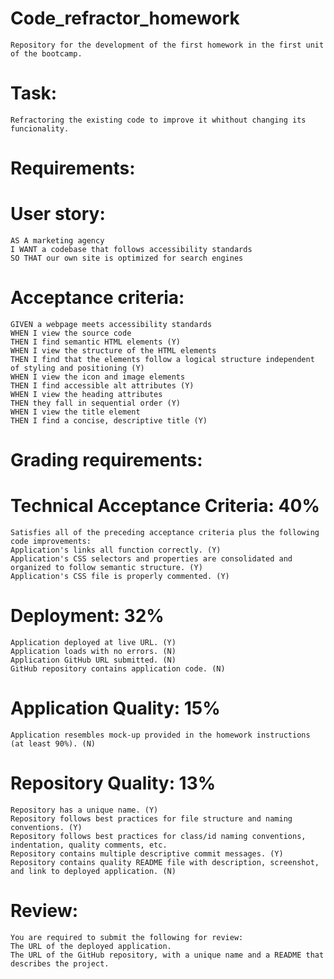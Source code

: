 # Code_refractor_homework
    Repository for the development of the first homework in the first unit of the bootcamp.

# Task:
    Refractoring the existing code to improve it whithout changing its funcionality. 

# Requirements:

# User story: 
    AS A marketing agency
    I WANT a codebase that follows accessibility standards
    SO THAT our own site is optimized for search engines

# Acceptance criteria: 
    GIVEN a webpage meets accessibility standards
    WHEN I view the source code
    THEN I find semantic HTML elements (Y)
    WHEN I view the structure of the HTML elements
    THEN I find that the elements follow a logical structure independent of styling and positioning (Y)
    WHEN I view the icon and image elements
    THEN I find accessible alt attributes (Y)
    WHEN I view the heading attributes
    THEN they fall in sequential order (Y)
    WHEN I view the title element
    THEN I find a concise, descriptive title (Y)

# Grading requirements: 

# Technical Acceptance Criteria: 40%
    Satisfies all of the preceding acceptance criteria plus the following code improvements:
    Application's links all function correctly. (Y)
    Application's CSS selectors and properties are consolidated and organized to follow semantic structure. (Y)
    Application's CSS file is properly commented. (Y)

# Deployment: 32%
    Application deployed at live URL. (Y)
    Application loads with no errors. (N)
    Application GitHub URL submitted. (N)
    GitHub repository contains application code. (N)

# Application Quality: 15% 
    Application resembles mock-up provided in the homework instructions (at least 90%). (N)

# Repository Quality: 13%
    Repository has a unique name. (Y)
    Repository follows best practices for file structure and naming conventions. (Y)
    Repository follows best practices for class/id naming conventions, indentation, quality comments, etc.
    Repository contains multiple descriptive commit messages. (Y)
    Repository contains quality README file with description, screenshot, and link to deployed application. (N)

# Review:
    You are required to submit the following for review:
    The URL of the deployed application.
    The URL of the GitHub repository, with a unique name and a README that describes the project.